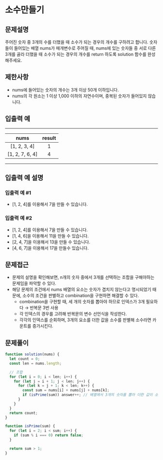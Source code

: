 # 소수만들기

## 문제설명

주어진 숫자 중 3개의 수를 더했을 때 소수가 되는 경우의 개수를 구하려고 합니다. 숫자들이 들어있는 배열 nums가 매개변수로 주어질 때, nums에 있는 숫자들 중 서로 다른 3개를 골라 더했을 때 소수가 되는 경우의 개수를 return 하도록 solution 함수를 완성해주세요.

## 제한사항

- nums에 들어있는 숫자의 개수는 3개 이상 50개 이하입니다.
- nums의 각 원소는 1 이상 1,000 이하의 자연수이며, 중복된 숫자가 들어있지 않습니다.

## 입출력 예

---

|      nums       | result |
| :-------------: | :----: |
|  [1, 2, 3, 4]   |   1    |
| [1, 2, 7, 6, 4] |   4    |

---

## 입출력 예 설명

### 입출력 예 #1

- [1, 2, 4]를 이용해서 7을 만들 수 있습니다.

### 입출력 예 #2

- [1, 2, 4]를 이용해서 7을 만들 수 있습니다.
- [1, 4, 6]을 이용해서 11을 만들 수 있습니다.
- [2, 4, 7]을 이용해서 13을 만들 수 있습니다.
- [4, 6, 7]을 이용해서 17을 만들수 있습니다.

## 문제접근

- 문제의 설명을 확인해보면, n개의 숫자 중에서 3개를 선택하는 조합을 구해야하는 문제임을 파악할 수 있다.
- 해당 문제의 조건에서 nums 배열의 요소는 숫자가 겹치지 않는다고 명시되었기 때문에, 소수의 조건을 판별하고 combination을 구현하면 해결할 수 있다.
  - combination을 구현할 때, 세 개의 숫자를 뽑아야 하므로 인덱스가 3개 필요하다 → 반복문 3번 사용
  - 각 인덱스의 경우를 고려해 반복문의 변수 선언식을 작성한다.
  - 각각의 인덱스를 순회하며, 3개의 요소를 더한 값을 소수를 판별해 소수라면 카운트를 증가시킨다.

## 문제풀이

```js
function solution(nums) {
  let count = 0;
  const len = nums.length;

  // 조합
  for (let i = 0; i < len; i++) {
    for (let j = i + 1; j < len; j++) {
      for (let k = j + 1; k < len; k++) {
        const sum = nums[i] + nums[j] + nums[k];
        if (isPrime(sum)) answer++; // 배열에서 3개의 숫자를 뽑아 더한 값이 소수이면 count + 1
      }
    }
  }
  return count;
}

function isPrime(sum) {
  for (let i = 2; i < sum; i++) {
    if (sum % i === 0) return false;
  }

  return sum > 1;
}
```
